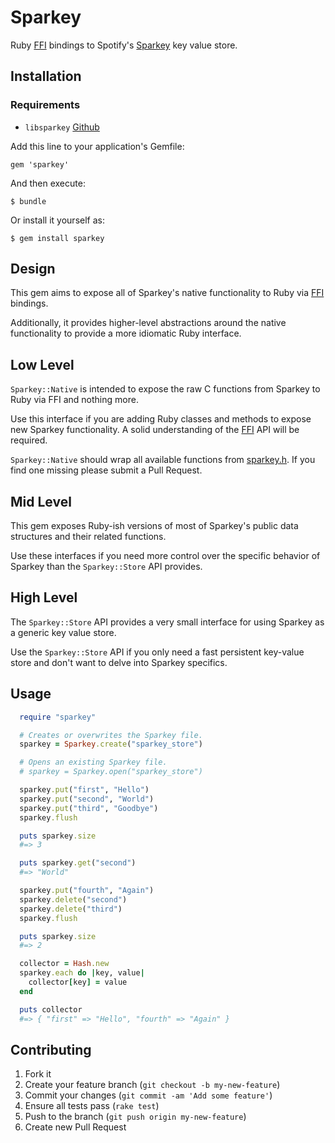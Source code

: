 # Sparkey

Ruby [FFI](https://github.com/ffi/ffi) bindings to Spotify's [Sparkey](https://github.com/spotify/sparkey) key value store.

## Installation

### Requirements
* `libsparkey` [Github](https://github.com/spotify/sparkey)

Add this line to your application's Gemfile:

    gem 'sparkey'

And then execute:

    $ bundle

Or install it yourself as:

    $ gem install sparkey

## Design
This gem aims to expose all of Sparkey's native functionality to Ruby via [FFI](https://github.com/ffi/ffi) bindings.

Additionally, it provides higher-level abstractions around the native functionality to provide a more idiomatic Ruby interface.

## Low Level
`Sparkey::Native` is intended to expose the raw C functions from Sparkey to Ruby via FFI and nothing more.

Use this interface if you are adding Ruby classes and methods to expose new Sparkey functionality. A solid understanding of the [FFI](https://github.com/ffi/ffi) API will be required.

`Sparkey::Native` should wrap all available functions from [sparkey.h](https://github.com/spotify/sparkey/blob/master/src/sparkey.h). If you find one missing please submit a Pull Request.

## Mid Level
This gem exposes Ruby-ish versions of most of Sparkey's public data structures and their related functions.

Use these interfaces if you need more control over the specific behavior of Sparkey than the `Sparkey::Store` API provides.

## High Level
The `Sparkey::Store` API provides a very small interface for using Sparkey as a generic key value store.

Use the `Sparkey::Store` API if you only need a fast persistent key-value store and don't want to delve into Sparkey specifics.

## Usage
```ruby
  require "sparkey"

  # Creates or overwrites the Sparkey file.
  sparkey = Sparkey.create("sparkey_store")

  # Opens an existing Sparkey file.
  # sparkey = Sparkey.open("sparkey_store")

  sparkey.put("first", "Hello")
  sparkey.put("second", "World")
  sparkey.put("third", "Goodbye")
  sparkey.flush

  puts sparkey.size
  #=> 3

  puts sparkey.get("second")
  #=> "World"

  sparkey.put("fourth", "Again")
  sparkey.delete("second")
  sparkey.delete("third")
  sparkey.flush

  puts sparkey.size
  #=> 2

  collector = Hash.new
  sparkey.each do |key, value|
    collector[key] = value
  end

  puts collector
  #=> { "first" => "Hello", "fourth" => "Again" }
```

## Contributing

1. Fork it
2. Create your feature branch (`git checkout -b my-new-feature`)
3. Commit your changes (`git commit -am 'Add some feature'`)
4. Ensure all tests pass (`rake test`)
5. Push to the branch (`git push origin my-new-feature`)
6. Create new Pull Request
